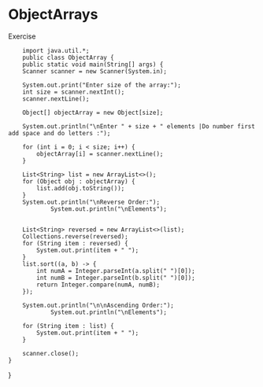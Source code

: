 # ObjectArrays
Exercise


        import java.util.*;
        public class ObjectArray {
        public static void main(String[] args) {
        Scanner scanner = new Scanner(System.in);

        System.out.print("Enter size of the array:");
        int size = scanner.nextInt();
        scanner.nextLine();  

        Object[] objectArray = new Object[size];

        System.out.println("\nEnter " + size + " elements |Do number first add space and do letters :");

        for (int i = 0; i < size; i++) {
            objectArray[i] = scanner.nextLine();
        }

        List<String> list = new ArrayList<>();
        for (Object obj : objectArray) {
            list.add(obj.toString());
        }
        System.out.println("\nReverse Order:");
                System.out.println("\nElements");

        
        List<String> reversed = new ArrayList<>(list);
        Collections.reverse(reversed);
        for (String item : reversed) {
            System.out.print(item + " ");
        }
        list.sort((a, b) -> {
            int numA = Integer.parseInt(a.split(" ")[0]);
            int numB = Integer.parseInt(b.split(" ")[0]);
            return Integer.compare(numA, numB);
        });

        System.out.println("\n\nAscending Order:");
                System.out.println("\nElements");

        for (String item : list) {
            System.out.print(item + " ");
        }

        scanner.close();
    }
}
